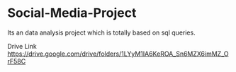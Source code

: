 # Social-Media-Project
Its an data analysis project which is totally based on sql queries.

Drive Link 
https://drive.google.com/drive/folders/1LYyM1IA6KeROA_Sn6MZX6imMZ_OrF58C
